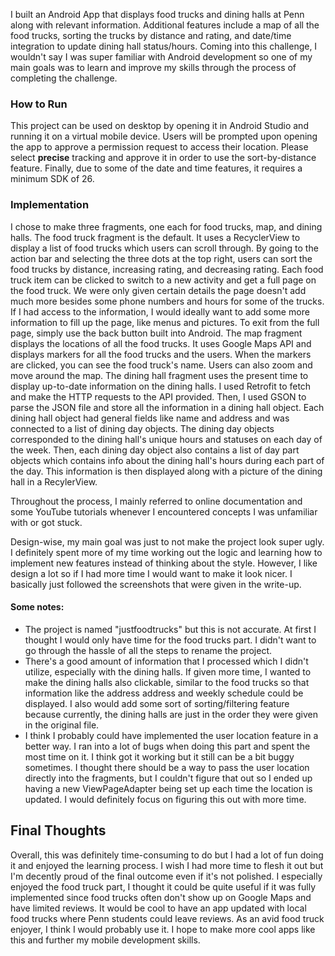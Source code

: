 I built an Android App that displays food trucks and dining halls at Penn along with relevant information. Additional features include a map of all the food trucks, 
sorting the trucks by distance and rating, and date/time integration to update dining hall status/hours. Coming into this challenge, I wouldn't say I was super familiar with Android development so one of my main goals was to learn and improve my skills
through the process of completing the challenge.
### How to Run
This project can be used on desktop by opening it in Android Studio and running it on a virtual mobile device. Users will be prompted upon opening the app to approve a permission request to access their location. Please select **precise** 
tracking and approve it in order to use the sort-by-distance feature. Finally, due to some of the date and time features, it requires a minimum SDK of 26. 

### Implementation
I chose to make three fragments, one each for food trucks, map, and dining halls. 
The food truck fragment is the default. It uses a RecyclerView to display a list of food trucks which users can scroll through.
By going to the action bar and selecting the three dots at the top right, users can sort the food trucks by distance, increasing rating, and decreasing rating. Each food truck item can be clicked to 
switch to a new activity and get a full page on the food truck. We were only given certain details the page doesn't add much more besides some phone numbers and hours for some of the trucks. If I had access to the information, I would ideally want to add
some more information to fill up the page, like menus and pictures. To exit from the full page, simply use the back button built into Android.
The map fragment displays the locations of all the food trucks. It uses Google Maps API and displays markers for all the food trucks and the users. When the markers are clicked, you can see the food truck's name. Users can 
also zoom and move around the map.
The dining hall fragment uses the present time to display up-to-date information on the dining halls. I used Retrofit to fetch and make the HTTP requests to the API provided. Then, I used GSON to parse the JSON file and store all the information in 
a dining hall object. Each dining hall object had general fields like name and address and was connected to a list of dining day objects. The dining day objects corresponded to the dining hall's unique hours and statuses on each day of the week. Then,
each dining day object also contains a list of day part objects which contains info about the dining hall's hours during each part of the day. This information is then displayed along with a picture of the dining hall in a RecylerView.

Throughout the process, I mainly referred to online documentation and some YouTube tutorials whenever I encountered concepts I was unfamiliar with or got stuck. 

Design-wise, my main goal was just to not make the project look super ugly. I definitely spent more of my time working out the logic and learning how to implement new features instead of thinking about the style. However, I like design a lot
so if I had more time I would want to make it look nicer. I basically just followed the screenshots that were given in the write-up.

#### Some notes:
- The project is named "justfoodtrucks" but this is not accurate. At first I thought I would only have time for the food trucks part. I didn't want to go through the hassle of all the steps to rename the project.
- There's a good amount of information that I processed which I didn't utilize, especially with the dining halls. If given more time, I wanted to make the dining halls also clickable, similar to the food trucks so that information like the address
address and weekly schedule could be displayed. I also would add some sort of sorting/filtering feature because currently, the dining halls are just in the order they were given in the original file.
- I think I probably could have implemented the user location feature in a better way. I ran into a lot of bugs when doing this part and spent the most time on it. I think got it working but it still can be a bit buggy sometimes. I thought there should be a way to pass the user location directly into the
fragments, but I couldn't figure that out so I ended up having a new ViewPageAdapter being set up each time the location is updated. I would definitely focus on figuring this out with more time.


## Final Thoughts
Overall, this was definitely time-consuming to do but I had a lot of fun doing it and enjoyed the learning process. I wish I had more time to flesh it out but I'm decently proud of the final outcome even if it's not polished. I especially enjoyed the food truck part, I thought it could be quite useful if it was fully implemented since food trucks often don't show up on Google Maps and have limited reviews. It would be cool to have an app updated with local food trucks where Penn students could leave reviews.
As an avid food truck enjoyer, I think I would probably use it. I hope to make more cool apps like this and further my mobile development skills.
